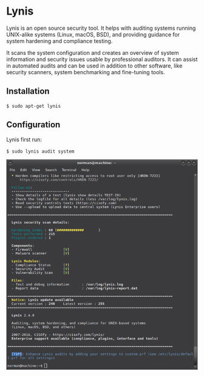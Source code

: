 # Lynis

Lynis is an open source security tool. It helps with auditing systems running UNIX-alike systems (Linux, macOS, BSD), and providing guidance for system hardening and compliance testing.

It scans the system configuration and creates an overview of system information and security issues usable by professional auditors. It can assist in automated audits and can be used in addition to other software, like security scanners, system benchmarking and fine-tuning tools. 

## Installation 
    
    $ sudo apt-get lynis

## Configuration 

Lynis first run:

    $ sudo lynis audit system

![Lynis first run](../../_static/images/lynis-first-run.png)
